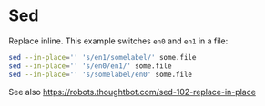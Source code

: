 # Sed

Replace inline. This example switches `en0` and `en1` in a file:

```sh
sed --in-place='' 's/en1/somelabel/' some.file
sed --in-place='' 's/en0/en1/' some.file
sed --in-place='' 's/somelabel/en0' some.file
```

See also <https://robots.thoughtbot.com/sed-102-replace-in-place>
